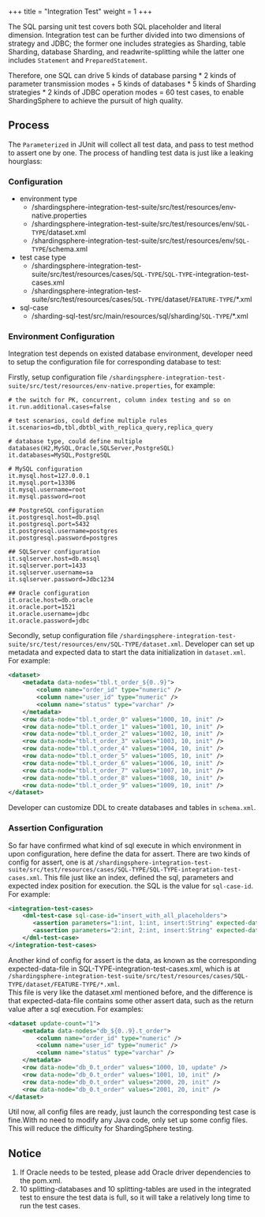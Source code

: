 +++
title = "Integration Test"
weight = 1
+++

The SQL parsing unit test covers both SQL placeholder and literal dimension. 
Integration test can be further divided into two dimensions of strategy and JDBC; the former one includes strategies as Sharding, table Sharding, database Sharding, and readwrite-splitting while the latter one includes `Statement` and `PreparedStatement`.

Therefore, one SQL can drive 5 kinds of database parsing * 2 kinds of parameter transmission modes + 5 kinds of databases * 5 kinds of Sharding strategies * 2 kinds of JDBC operation modes = 60 test cases, to enable ShardingSphere to achieve the pursuit of high quality.

## Process

The `Parameterized` in JUnit will collect all test data, and pass to test method to assert one by one. The process of handling test data is just like a leaking hourglass:

### Configuration
 
  - environment type
    - /shardingsphere-integration-test-suite/src/test/resources/env-native.properties
    - /shardingsphere-integration-test-suite/src/test/resources/env/`SQL-TYPE`/dataset.xml
    - /shardingsphere-integration-test-suite/src/test/resources/env/`SQL-TYPE`/schema.xml
  - test case type
    - /shardingsphere-integration-test-suite/src/test/resources/cases/`SQL-TYPE`/`SQL-TYPE`-integration-test-cases.xml
    - /shardingsphere-integration-test-suite/src/test/resources/cases/`SQL-TYPE`/dataset/`FEATURE-TYPE`/*.xml
  - sql-case 
    - /sharding-sql-test/src/main/resources/sql/sharding/`SQL-TYPE`/*.xml

### Environment Configuration

Integration test depends on existed database environment, developer need to setup the configuration file for corresponding database to test: 

Firstly, setup configuration file `/shardingsphere-integration-test-suite/src/test/resources/env-native.properties`, for example: 

```properties
# the switch for PK, concurrent, column index testing and so on
it.run.additional.cases=false

# test scenarios, could define multiple rules
it.scenarios=db,tbl,dbtbl_with_replica_query,replica_query

# database type, could define multiple databases(H2,MySQL,Oracle,SQLServer,PostgreSQL)
it.databases=MySQL,PostgreSQL

# MySQL configuration
it.mysql.host=127.0.0.1
it.mysql.port=13306
it.mysql.username=root
it.mysql.password=root

## PostgreSQL configuration
it.postgresql.host=db.psql
it.postgresql.port=5432
it.postgresql.username=postgres
it.postgresql.password=postgres

## SQLServer configuration
it.sqlserver.host=db.mssql
it.sqlserver.port=1433
it.sqlserver.username=sa
it.sqlserver.password=Jdbc1234

## Oracle configuration
it.oracle.host=db.oracle
it.oracle.port=1521
it.oracle.username=jdbc
it.oracle.password=jdbc
```

Secondly, setup configuration file `/shardingsphere-integration-test-suite/src/test/resources/env/SQL-TYPE/dataset.xml`. 
Developer can set up metadata and expected data to start the data initialization in `dataset.xml`. For example: 

```xml
<dataset>
    <metadata data-nodes="tbl.t_order_${0..9}">
        <column name="order_id" type="numeric" />
        <column name="user_id" type="numeric" />
        <column name="status" type="varchar" />
    </metadata>
    <row data-node="tbl.t_order_0" values="1000, 10, init" />
    <row data-node="tbl.t_order_1" values="1001, 10, init" />
    <row data-node="tbl.t_order_2" values="1002, 10, init" />
    <row data-node="tbl.t_order_3" values="1003, 10, init" />
    <row data-node="tbl.t_order_4" values="1004, 10, init" />
    <row data-node="tbl.t_order_5" values="1005, 10, init" />
    <row data-node="tbl.t_order_6" values="1006, 10, init" />
    <row data-node="tbl.t_order_7" values="1007, 10, init" />
    <row data-node="tbl.t_order_8" values="1008, 10, init" />
    <row data-node="tbl.t_order_9" values="1009, 10, init" />
</dataset>
```

Developer can customize DDL to create databases and tables in `schema.xml`.

### Assertion Configuration

So far have confirmed what kind of sql execute in which environment in upon configuration, here define the data for assert.
There are two kinds of config for assert, one is at `/shardingsphere-integration-test-suite/src/test/resources/cases/SQL-TYPE/SQL-TYPE-integration-test-cases.xml`.
This file just like an index, defined the sql, parameters and expected index position for execution. the SQL is the value for `sql-case-id`. For example: 

```xml
<integration-test-cases>
    <dml-test-case sql-case-id="insert_with_all_placeholders">
       <assertion parameters="1:int, 1:int, insert:String" expected-data-file="insert_for_order_1.xml" />
       <assertion parameters="2:int, 2:int, insert:String" expected-data-file="insert_for_order_2.xml" />
    </dml-test-case>
</integration-test-cases>
```

Another kind of config for assert is the data, as known as the corresponding expected-data-file in SQL-TYPE-integration-test-cases.xml, which is at `/shardingsphere-integration-test-suite/src/test/resources/cases/SQL-TYPE/dataset/FEATURE-TYPE/*.xml`.  
This file is very like the dataset.xml mentioned before, and the difference is that expected-data-file contains some other assert data, such as the return value after a sql execution. For examples:  

```xml
<dataset update-count="1">
    <metadata data-nodes="db_${0..9}.t_order">
        <column name="order_id" type="numeric" />
        <column name="user_id" type="numeric" />
        <column name="status" type="varchar" />
    </metadata>
    <row data-node="db_0.t_order" values="1000, 10, update" />
    <row data-node="db_0.t_order" values="1001, 10, init" />
    <row data-node="db_0.t_order" values="2000, 20, init" />
    <row data-node="db_0.t_order" values="2001, 20, init" />
</dataset>
```
Util now, all config files are ready, just launch the corresponding test case is fine.With no need to modify any Java code, only set up some config files.
This will reduce the difficulty for ShardingSphere testing.

## Notice

1. If Oracle needs to be tested, please add Oracle driver dependencies to the pom.xml.
1. 10 splitting-databases and 10 splitting-tables are used in the integrated test to ensure the test data is full, so it will take a relatively long time to run the test cases.
